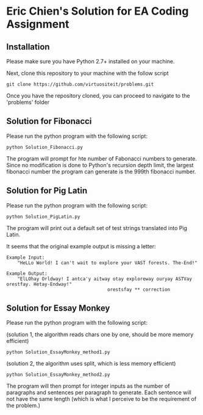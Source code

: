 # Eric Chien's Solution for EA Coding Assignment 

## Installation

Please make sure you have Python 2.7+ installed on your machine.

Next, clone this repository to your machine with the follow script

```
git clone https://github.com/virtuositeit/problems.git
```

Once you have the repository cloned, you can proceed to navigate to the 'problems' folder


## Solution for Fibonacci

Please run the python program with the following script:

```
python Solution_Fibonacci.py
```

The program will prompt for hte number of Fabonacci numbers to generate. Since no modification is done to Python's recursion depth limit, the largest fibonacci number the program can generate is the 999th fibonacci number.


## Solution for Pig Latin

Please run the python program with the following script:

```
python Solution_PigLatin.py
```

The program will print out a default set of test strings translated into Pig Latin.

It seems that the original example output is missing a letter:

```
Example Input:
    "HeLLo World! I can't wait to explore your VAST forests. The-End!"

Example Output:
    "ElLOhay Orldway! I antca'y aitway otay exploreway ouryay ASTVay orestfay. Hetay-Endway!"
 								     orestsfay ** correction                                   
```                                                    


## Solution for Essay Monkey

Please run the python program with the following script:

(solution 1, the algorithm reads chars one by one, should be more memory efficient)
```
python Solution_EssayMonkey_method1.py
```

(solution 2, the algorithm uses split, which is less memory efficient)
```
python Solution_EssayMonkey_method2.py
```

The program will then prompt for integer inputs as the number of paragraphs and sentences per paragraph to generate. Each sentence will not have the same length (which is what I perceive to be the requirement of the problem.)
